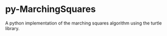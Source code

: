# py-MarchingSquares
A python implementation of the marching squares algorithm using the turtle library.
